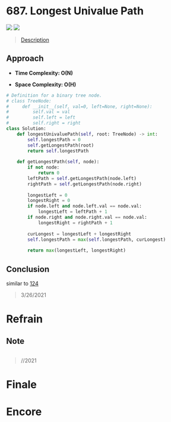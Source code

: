 # 687. Longest Univalue Path

![](https://img.shields.io/badge/Difficulty-Medium-%23f0ad4e)
![](https://img.shields.io/badge/topic-tree-critical)

> [Description](https://leetcode.com/problems/longest-univalue-path/)


## Approach

- **Time Complexity: O(N)**

- **Space Complexity: O(H)**

```python
# Definition for a binary tree node.
# class TreeNode:
#     def __init__(self, val=0, left=None, right=None):
#         self.val = val
#         self.left = left
#         self.right = right
class Solution:
    def longestUnivaluePath(self, root: TreeNode) -> int:
        self.longestPath = 0
        self.getLongestPath(root)
        return self.longestPath
    
    def getLongestPath(self, node):
        if not node:
            return 0
        leftPath = self.getLongestPath(node.left)
        rightPath = self.getLongestPath(node.right)
        
        longestLeft = 0
        longestRight = 0
        if node.left and node.left.val == node.val:
            longestLeft = leftPath + 1
        if node.right and node.right.val == node.val:
            longestRight = rightPath + 1         
        
        curLongest = longestLeft + longestRight
        self.longestPath = max(self.longestPath, curLongest)
        
        return max(longestLeft, longestRight)
```

## Conclusion

similar to [124](https://leetcode.com/problems/binary-tree-maximum-path-sum/)

> 3/26/2021

# Refrain

## Note

```python

```

> //2021

# Finale

# Encore